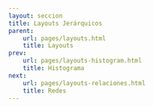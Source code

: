 ```yaml
---
layout: seccion
title: Layouts Jerárquicos
parent:
    url: pages/layouts.html
    title: Layouts
prev:
    url: pages/layouts-histogram.html
    title: Histograma
next:
    url: pages/layouts-relaciones.html
    title: Redes
---
```


<div>
    <style>
        .pack {
            fill: #5555ff;
            fill-opacity: 0.2;
        }

        .label {
            font-size: 10px;
        }
    </style>
</div>


Estructura de datos anidada.

<div class="runnable" id="code-a01">
var root = {
    name: "América",
    children: [
        {
            name: "América del Sur",
            children: [
                {name: "Chile",     poblacion:  17},
                {name: "Perú",      poblacion:  23},
                {name: "Bolivia",   poblacion:   7},
                {name: "Argentina", poblacion: 100}
            ]
        },
        {
            name: "América Central",
            children: [
                {name: "Guatemala",  poblacion: 5},
                {name: "Honduras",   poblacion: 4},
                {name: "Costa Rica", poblacion: 2}
            ]
        },
        {
            name: "América del Norte",
            children: [
                {name: "Canadá",         poblacion: 80},
                {name: "Estados Unidos", poblacion: 300},
                {name: "México",         poblacion: 130}
            ]
        }
    ]
};
</div>
<script>codeBlock().editor('#code-a01').init();</script>


### Cluster

El layout cluster transforma esta estructura en una estructura mas apropiada para graficos de cierto tipo. Aca generamos estructuras planas de nodos y links.

<div class="runnable" id="code-a02">
var width  = 600,
    height = 600,
    padding = 150;

var cluster = d3.layout.cluster()
    .size([height, width - 2 * padding]);

var nodes = cluster.nodes(root),
    links = cluster.links(nodes);
</div>
<script>codeBlock().editor('#code-a02').init();</script>

Ahora podemos usar estos arreglos para dibujar el arbol.

<div class="runnable" id="code-a03">
var div = d3.select('#ejemplo-a01'),
    svg = div.selectAll('svg').data([nodes]);

svg.enter().append('svg')
    .attr('width', width)
    .attr('height', height);

var circles = svg.selectAll('circle.nodes').data(nodes);

circles.enter().append('circle')
    .attr('cx', function(d) { return d.y; })
    .attr('cy', function(d) { return d.x; })
    .attr('r', 4);

var labels = svg.selectAll('text.label').data(nodes);

labels.enter().append('text')
    .classed('label', true)
    .attr('x', function(d) { return d.y; })
    .attr('y', function(d) { return d.x; })
    .attr('text-anchor', function(d) { return d.children ? 'end' : 'start'; })
    .text(function(d) { return d.name; });

labels.exit().remove();

var lines = svg.selectAll('line.link').data(links);

lines.enter().append('line')
    .classed('link', true)
    .attr('stroke', 'black')
    .attr('x1', function(d) { return d.source.y; })
    .attr('x2', function(d) { return d.target.y; })
    .attr('y1', function(d) { return d.source.x; })
    .attr('y2', function(d) { return d.target.x; });

lines.exit().remove();
</div>
<script>codeBlock().editor('#code-a03').init();</script>

<div class="ejemplo">
    <div id="ejemplo-a01"></div>
</div>

Ahora, este layout, permite generar otros tipos de graficos, por ejemplo, radial


<div class="runnable" id="code-a04">
var div = d3.select('#ejemplo-a02'),
    svg = div.selectAll('svg').data([root]);

var radius = 400;

var cluster = d3.layout.cluster()
    .size([2 * Math.PI, radius]);

var nodes = cluster.nodes(root),
    links = cluster.links(nodes);

svg.enter().append('svg')
    .attr('width', 2 * radius)
    .attr('height', 2 * radius);

var circles = svg.selectAll('circle.nodes').data(nodes);

circles.enter().append('circle')
    .classed('nodes', true);

circles
    .attr('cx', function(d) { return radius + d.y * Math.cos(d.x); })
    .attr('cy', function(d) { return radius + d.y * Math.sin(d.x); })
    .attr('r', 4);

circles.exit().remove();

var lines = svg.selectAll('line.link').data(links);

lines.enter().append('line')
    .classed('link', true);

lines
    .attr('stroke', 'blue')
    .attr('x1', function(d) { return radius + d.source.y * Math.cos(d.source.x); })
    .attr('x2', function(d) { return radius + d.target.y * Math.cos(d.target.x); })
    .attr('y1', function(d) { return radius + d.source.y * Math.sin(d.source.x); })
    .attr('y2', function(d) { return radius + d.target.y * Math.sin(d.target.x); });

lines.exit().remove();

var labels = svg.selectAll('text.label').data(nodes);

labels.enter().append('text')
    .classed('label', true);

labels
    .attr('x', function(d) { return radius + d.y * Math.cos(d.x); })
    .attr('y', function(d) { return radius + d.y * Math.sin(d.x); })
    .text(function(d) { return d.name; });

labels.exit().remove();
</div>
<script>codeBlock().editor('#code-a04').init();</script>

<div class="ejemplo">
    <div id="ejemplo-a02"></div>
</div>

### Pack

<div class="runnable" id="code-b01">
var diameter = 400;

var pack = d3.layout.pack()
    .size([diameter - 4, diameter - 4])
    .value(function(d) { return d.poblacion; });

var packItems = pack(root);

var div = d3.select('#ejemplo-b01'),
    svg = div.selectAll('svg').data([root]);

svg.enter().append('svg')
    .attr('width', diameter)
    .attr('height', diameter);

var bubbles = svg.selectAll('circle.pack').data(packItems);

bubbles.enter().append('circle')
    .classed('pack', true);

bubbles
    .attr('cx', function(d) { return d.x; })
    .attr('cy', function(d) { return d.y; })
    .attr('r',  function(d) { return d.r; });

bubbles.exit().remove();

var labels = svg.selectAll('text.label').data(packItems);

labels.enter().append('text')
    .classed('label', true);

labels
    .attr('text-anchor', 'middle')
    .attr('x', function(d) { return d.x; })
    .attr('y', function(d) { return d.y; })
    .text(function(d) { return d.children ? '' : d.name; });

labels.exit().remove();
</div>
<script>codeBlock().editor('#code-b01').init();</script>

<div class="ejemplo">
    <div id="ejemplo-b01"></div>
</div>

